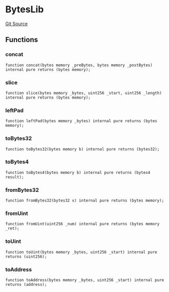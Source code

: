 # BytesLib
[Git Source](https://github.com/TOKnetwork/contracts/blob/155f729fd8db0676297384375468d4d45b8aa44e/contracts/common/lib/BytesLib.sol)


## Functions
### concat


```solidity
function concat(bytes memory _preBytes, bytes memory _postBytes) internal pure returns (bytes memory);
```

### slice


```solidity
function slice(bytes memory _bytes, uint256 _start, uint256 _length) internal pure returns (bytes memory);
```

### leftPad


```solidity
function leftPad(bytes memory _bytes) internal pure returns (bytes memory);
```

### toBytes32


```solidity
function toBytes32(bytes memory b) internal pure returns (bytes32);
```

### toBytes4


```solidity
function toBytes4(bytes memory b) internal pure returns (bytes4 result);
```

### fromBytes32


```solidity
function fromBytes32(bytes32 x) internal pure returns (bytes memory);
```

### fromUint


```solidity
function fromUint(uint256 _num) internal pure returns (bytes memory _ret);
```

### toUint


```solidity
function toUint(bytes memory _bytes, uint256 _start) internal pure returns (uint256);
```

### toAddress


```solidity
function toAddress(bytes memory _bytes, uint256 _start) internal pure returns (address);
```

